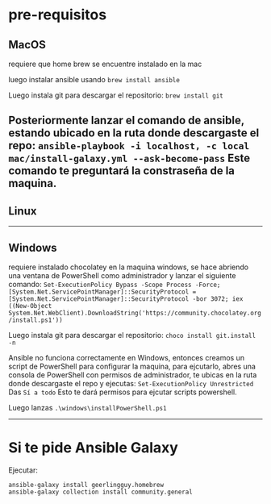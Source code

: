 # pre-requisitos

## MacOS
requiere que home brew se encuentre instalado en la mac

luego instalar ansible usando `brew install ansible`

Luego instala git para descargar el repositorio:
`brew install git`

Posteriormente lanzar el comando de ansible, estando ubicado en la ruta donde descargaste el repo:
`ansible-playbook -i localhost, -c local mac/install-galaxy.yml --ask-become-pass`
Este comando te preguntará la constraseña de la maquina.
----
## Linux

----
## Windows
requiere instalado chocolatey en la maquina windows, se hace abriendo una ventana de PowerShell como administrador y lanzar el siguiente comando:
`Set-ExecutionPolicy Bypass -Scope Process -Force; [System.Net.ServicePointManager]::SecurityProtocol = [System.Net.ServicePointManager]::SecurityProtocol -bor 3072; iex ((New-Object System.Net.WebClient).DownloadString('https://community.chocolatey.org/install.ps1'))`

Luego instala git para descargar el repositorio:
`choco install git.install -n`

Ansible no funciona correctamente en Windows, entonces creamos un script de PowerShell para configurar la maquina, para ejcutarlo, abres una consola de PowerShell con permisos de administrador, te ubicas en la ruta donde descargaste el repo y ejecutas:
`Set-ExecutionPolicy Unrestricted`
Das `Sí a todo`
Esto te dará permisos para ejcutar scripts powershell.

Luego lanzas
`.\windows\installPowerShell.ps1`

----
# Si te pide Ansible Galaxy
Ejecutar:
```
ansible-galaxy install geerlingguy.homebrew
ansible-galaxy collection install community.general

```